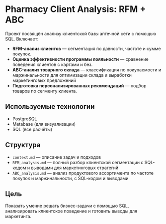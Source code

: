 # Pharmacy Client Analysis: RFM + ABC

Проект посвящён анализу клиентской базы аптечной сети с помощью SQL. Включает:

- **RFM-анализ клиентов** — сегментация по давности, частоте и сумме покупок.
- **Оценка эффективности программы лояльности** — сравнение поведения клиентов с картами и без.
- **ABC-анализ товарного склада** — классификация по покупаемости и маржинальности для оптимизации склада и выработки маркетинговых предложений
- **Подготовка персонализированных рекомендаций** — подбор товаров по сегменту клиента.


## Используемые технологии

- PostgreSQL
- Metabase (для визуализации)
- SQL (все расчёты)

## Структура

- `context.md` — описание задач и подходов
- `RFM_analysis.md` — полный разбор клиентской сегментации с SQL-кодом и выводами для маркетинговых стратегий
- `ABC_analysis.md` —  анализ продуктового ассортимента по частоте покупок и маржинальности, с SQL-кодом и выводами

## Цель

Показать умение решать бизнес-задачи с помощью SQL, анализировать клиентское поведение и готовить выводы для маркетинга.